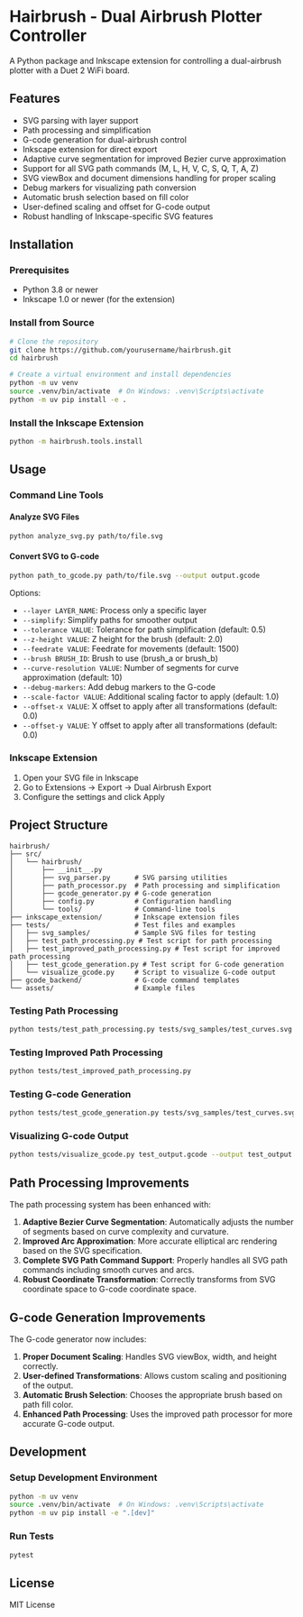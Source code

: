 # Hairbrush - Dual Airbrush Plotter Controller

A Python package and Inkscape extension for controlling a dual-airbrush plotter with a Duet 2 WiFi board.

## Features

- SVG parsing with layer support
- Path processing and simplification
- G-code generation for dual-airbrush control
- Inkscape extension for direct export
- Adaptive curve segmentation for improved Bezier curve approximation
- Support for all SVG path commands (M, L, H, V, C, S, Q, T, A, Z)
- SVG viewBox and document dimensions handling for proper scaling
- Debug markers for visualizing path conversion
- Automatic brush selection based on fill color
- User-defined scaling and offset for G-code output
- Robust handling of Inkscape-specific SVG features

## Installation

### Prerequisites

- Python 3.8 or newer
- Inkscape 1.0 or newer (for the extension)

### Install from Source

```bash
# Clone the repository
git clone https://github.com/yourusername/hairbrush.git
cd hairbrush

# Create a virtual environment and install dependencies
python -m uv venv
source .venv/bin/activate  # On Windows: .venv\Scripts\activate
python -m uv pip install -e .
```

### Install the Inkscape Extension

```bash
python -m hairbrush.tools.install
```

## Usage

### Command Line Tools

#### Analyze SVG Files

```bash
python analyze_svg.py path/to/file.svg
```

#### Convert SVG to G-code

```bash
python path_to_gcode.py path/to/file.svg --output output.gcode
```

Options:
- `--layer LAYER_NAME`: Process only a specific layer
- `--simplify`: Simplify paths for smoother output
- `--tolerance VALUE`: Tolerance for path simplification (default: 0.5)
- `--z-height VALUE`: Z height for the brush (default: 2.0)
- `--feedrate VALUE`: Feedrate for movements (default: 1500)
- `--brush BRUSH_ID`: Brush to use (brush_a or brush_b)
- `--curve-resolution VALUE`: Number of segments for curve approximation (default: 10)
- `--debug-markers`: Add debug markers to the G-code
- `--scale-factor VALUE`: Additional scaling factor to apply (default: 1.0)
- `--offset-x VALUE`: X offset to apply after all transformations (default: 0.0)
- `--offset-y VALUE`: Y offset to apply after all transformations (default: 0.0)

### Inkscape Extension

1. Open your SVG file in Inkscape
2. Go to Extensions → Export → Dual Airbrush Export
3. Configure the settings and click Apply

## Project Structure

```
hairbrush/
├── src/
│   └── hairbrush/
│       ├── __init__.py
│       ├── svg_parser.py      # SVG parsing utilities
│       ├── path_processor.py  # Path processing and simplification
│       ├── gcode_generator.py # G-code generation
│       ├── config.py          # Configuration handling
│       └── tools/             # Command-line tools
├── inkscape_extension/        # Inkscape extension files
├── tests/                     # Test files and examples
│   ├── svg_samples/           # Sample SVG files for testing
│   ├── test_path_processing.py # Test script for path processing
│   ├── test_improved_path_processing.py # Test script for improved path processing
│   ├── test_gcode_generation.py # Test script for G-code generation
│   └── visualize_gcode.py     # Script to visualize G-code output
├── gcode_backend/             # G-code command templates
└── assets/                    # Example files
```

### Testing Path Processing

```bash
python tests/test_path_processing.py tests/svg_samples/test_curves.svg
```

### Testing Improved Path Processing

```bash
python tests/test_improved_path_processing.py
```

### Testing G-code Generation

```bash
python tests/test_gcode_generation.py tests/svg_samples/test_curves.svg --output test_output.gcode
```

### Visualizing G-code Output

```bash
python tests/visualize_gcode.py test_output.gcode --output test_output.svg
```

## Path Processing Improvements

The path processing system has been enhanced with:

1. **Adaptive Bezier Curve Segmentation**: Automatically adjusts the number of segments based on curve complexity and curvature.
2. **Improved Arc Approximation**: More accurate elliptical arc rendering based on the SVG specification.
3. **Complete SVG Path Command Support**: Properly handles all SVG path commands including smooth curves and arcs.
4. **Robust Coordinate Transformation**: Correctly transforms from SVG coordinate space to G-code coordinate space.

## G-code Generation Improvements

The G-code generator now includes:

1. **Proper Document Scaling**: Handles SVG viewBox, width, and height correctly.
2. **User-defined Transformations**: Allows custom scaling and positioning of the output.
3. **Automatic Brush Selection**: Chooses the appropriate brush based on path fill color.
4. **Enhanced Path Processing**: Uses the improved path processor for more accurate G-code output.

## Development

### Setup Development Environment

```bash
python -m uv venv
source .venv/bin/activate  # On Windows: .venv\Scripts\activate
python -m uv pip install -e ".[dev]"
```

### Run Tests

```bash
pytest
```

## License

MIT License